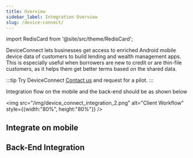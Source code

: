 ```yaml
---
title: Overview
sidebar_label: Integration Overview
slug: /device-connect/
---
```


import RedisCard from '@site/src/theme/RedisCard';

DeviceConnect lets businesses get access to enriched Android mobile device data of customers to build lending and wealth management apps. This is especially useful when borrowers are new to credit or are thin-file customers, as it helps them get better terms based on the shared data.

:::tip Try DeviceConnect
[Contact us](https://finbox.in/contact-us) and request for a pilot.
:::

<!-- FinBox DeviceConnect requires two integrations - first on Android app from which **users can share data**:
- [Android](/device-connect/android.html)
- [React Native](/device-connect/react-native.html)
- [Cordova](/device-connect/cordova.html)
- [Flutter](/device-connect/flutter.html)

And then on the backend to **fetch predictors** responsible for making decisions:
- [REST API](/device-connect/rest-api.html) -->

Integration flow on the mobile and the back-end should be as shown below

<img src="/img/device_connect_integration_2.png" alt="Client Workflow" style={{width:"80%", height:"80%"}} />

## Integrate on mobile

<div class="row">

<div class="col">
    <RedisCard 
        title="Android" 
        img="/img/android.png"
        description="Integrate into your iOS app" 
        page="/device-connect/android"
        />
</div>

<div class="col">
    <RedisCard 
        title="React Native" 
        img="/img/React.png"
        description="Integrate it on your web or mobile app" 
        page="device-connect/react-native"
        />
</div>

</div>

<div class="row">

<div class="col">
    <RedisCard 
        title="Flutter" 
        img="/img/flutter.svg"
        description="Integrate into your iOS app" 
        page="/device-connect/flutter"
        />
</div>

<div class="col">
    <RedisCard 
        title="Cordova" 
        img="/img/cordova.svg"
        description="Integrate it on your web or mobile app" 
        page="device-connect/cordova"
        />
</div>

</div>

## Back-End Integration

<div class="row">

 <div class="col">
    <RedisCard 
        title="Rest APIs" 
        img="/img/API.png"
        description="Implement the necessary server side APIs to go live" 
        page="/device-connect/rest-api"
        />
 </div>

 <div class="col"> <br></br></div>

 </div>

